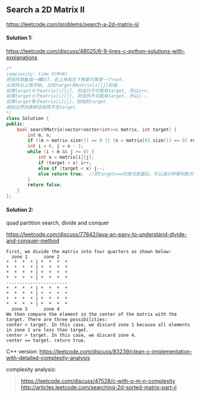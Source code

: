 ## Search a 2D Matrix II
https://leetcode.com/problems/search-a-2d-matrix-ii/
#### Solution 1:
https://leetcode.com/discuss/48025/6-9-lines-c-python-solutions-with-explanations
```cpp
/*
complexity: time O(M+N)
把矩阵想象成一棵BST，右上角和左下角都可算是一个root.
从矩阵右上角开始, 比较target和matrix[i][j]的值. 
如果target大于matrix[i][j], 则该行不可能有target, 所以i++; 
如果target小于matrix[i][j], 则该列不可能有target, 所以j--. 
如果target等于matrix[i][j]，则找到target.
遇到边界则表明该矩阵不含target.
*/
class Solution {
public:
    bool searchMatrix(vector<vector<int>>& matrix, int target) {
        int m, n;
        if ((m = matrix.size()) == 0 || (n = matrix[0].size()) == 0) return false;
        int i = 0, j = n - 1;
        while (i < m && j >= 0) {
            int x = matrix[i][j];
            if (target > x) i++;
            else if (target < x) j--;
            else return true;  //把target==x的情况放最后，可以减少所需判断次数
        }
        return false;
    }
};
```
#### Solution 2:
quad partition search, divide and conquer

https://leetcode.com/discuss/77842/java-an-easy-to-understand-divide-and-conquer-method
```
First, we divide the matrix into four quarters as shown below:
  zone 1      zone 2
*  *  *  * | *  *  *  *
*  *  *  * | *  *  *  *
*  *  *  * | *  *  *  *
*  *  *  * | *  *  *  *
-----------------------
*  *  *  * | *  *  *  *
*  *  *  * | *  *  *  *
*  *  *  * | *  *  *  *
*  *  *  * | *  *  *  *
  zone 3      zone 4
We then compare the element in the center of the matrix with the target. There are three possibilities:
center < target. In this case, we discard zone 1 because all elements in zone 1 are less than target.
center > target. In this case, we discard zone 4.
center == target. return true.
```

C++ version: https://leetcode.com/discuss/83239/clean-c-implementation-with-detailed-complexity-analysis

complexity analysis: <br>
> https://leetcode.com/discuss/47528/c-with-o-m-n-complexity <br>
> http://articles.leetcode.com/searching-2d-sorted-matrix-part-ii
